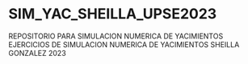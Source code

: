 # SIM_YAC_SHEILLA_UPSE2023
REPOSITORIO PARA SIMULACION NUMERICA DE YACIMIENTOS
EJERCICIOS DE SIMULACION NUMERICA DE YACIMIENTOS SHEILLA GONZALEZ 2023
